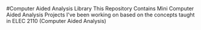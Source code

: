 #Computer Aided Analysis Library
This Repository Contains Mini Computer Aided Analysis Projects I've been working on based on the concepts taught in ELEC 2110 (Computer Aided Analysis)
